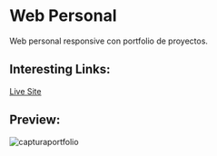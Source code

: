 # Web Personal
Web personal responsive con portfolio de proyectos.<br>

<h2>Interesting Links:</h2>
<a href="https://alejandroochandodev.github.io/web-personal/">Live Site</a><br>

<h2>Preview:</h2>

![capturaportfolio](https://github.com/alejandroochandodev/web-personal/assets/129302754/ee96bd64-4380-4d00-8daa-bcfea6deef84)



